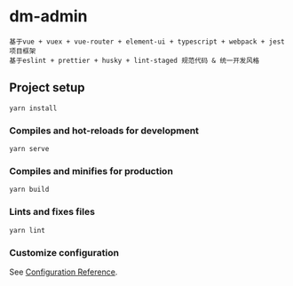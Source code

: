 # dm-admin

```
基于vue + vuex + vue-router + element-ui + typescript + webpack + jest 项目框架
基于eslint + prettier + husky + lint-staged 规范代码 & 统一开发风格
```

## Project setup

```
yarn install
```

### Compiles and hot-reloads for development

```
yarn serve
```

### Compiles and minifies for production

```
yarn build
```

### Lints and fixes files

```
yarn lint
```

### Customize configuration

See [Configuration Reference](https://cli.vuejs.org/config/).
